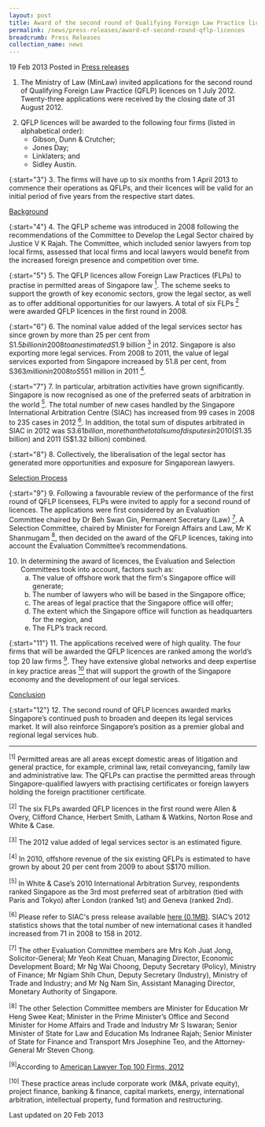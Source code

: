 ```yaml
---
layout: post
title: Award of the second round of Qualifying Foreign Law Practice licences
permalink: /news/press-releases/award-of-second-round-qflp-licences
breadcrumb: Press Releases
collection_name: news
---
```


19 Feb 2013 Posted in [Press releases](/news/press-releases)

1. The Ministry of Law (MinLaw) invited applications for the second round of Qualifying Foreign Law Practice (QFLP) licences on 1 July 2012.  Twenty-three applications were received by the closing date of 31 August 2012.

<ol start="2">
<li>QFLP licences will be awarded to the following four firms (listed in alphabetical order):

<ul>

<li>Gibson, Dunn & Crutcher;</li>

<li>Jones Day;</li>

<li>Linklaters; and</li>

<li>Sidley Austin.</li>


</ul>

</li>
</ol>

{:start="3"}
3. The firms will have up to six months from 1 April 2013 to commence their operations as QFLPs, and their licences will be valid for an initial period of five years from the respective start dates.

<u>Background</u>

{:start="4"}
4. The QFLP scheme was introduced in 2008 following the recommendations of the Committee to Develop the Legal Sector chaired by Justice V K Rajah.  The Committee, which included senior lawyers from top local firms, assessed that local firms and local lawyers would benefit from the increased foreign presence and competition over time.

{:start="5"}
5. The QFLP licences allow Foreign Law Practices (FLPs) to practise in permitted areas of Singapore law <a href="#fn1"><sup>1</sup></a>.  The scheme seeks to support the growth of key economic sectors, grow the legal sector, as well as to offer additional opportunities for our lawyers.   A total of six FLPs <a href="#fn2"><sup>2</sup></a> were awarded QFLP licences in the first round in 2008. 


{:start="6"}
6. The nominal value added of the legal services sector has since grown by more than 25 per cent from S$1.5 billion in 2008 to an estimated S$1.9 billion <a href="#fn3"><sup>3</sup></a> in 2012.  Singapore is also exporting more legal services. From 2008 to 2011, the value of legal services exported from Singapore increased by 51.8 per cent, from S$363 million in 2008 to S$551 million in 2011 <a href="#fn4"><sup>4</sup></a>. 

{:start="7"}
7. In particular, arbitration activities have grown significantly. Singapore is now recognised as one of the preferred seats of arbitration in the world <a href="#fn5"><sup>5</sup></a>. The total number of new cases handled by the Singapore International Arbitration Centre (SIAC) has increased from 99 cases in 2008 to 235 cases in 2012 <a href="#fn6"><sup>6</sup></a>.  In addition, the total sum of disputes arbitrated in SIAC in 2012 was S$3.61 billion, more than the total sum of disputes in 2010 (S$1.35 billion) and 2011 (S$1.32 billion) combined.

{:start="8"}
8. Collectively, the liberalisation of the legal sector has generated more opportunities and exposure for Singaporean lawyers. 

<u>Selection Process</u>

{:start="9"}
9. Following a favourable review of the performance of the first round of QFLP licensees, FLPs were invited to apply for a second round of licences.  The applications were first considered by an Evaluation Committee chaired by Dr Beh Swan Gin, Permanent Secretary (Law) <a href="#fn7"><sup>7</sup></a>.  A Selection Committee, chaired by Minister for Foreign Affairs and Law, Mr K Shanmugam <a href="#fn8"><sup>8</sup></a>, then decided on the award of the QFLP licences, taking into account the Evaluation Committee’s recommendations.


<ol start="10">
<li>  In determining the award of licences, the Evaluation and Selection Committees took into account, factors such as:

<ol style="list-style-type: lower-alpha;">
<li>The value of offshore work that the firm's Singapore office will generate;</li>
<li>The number of lawyers who will be based in the Singapore office;</li>
<li>The areas of legal practice that the Singapore office will offer;</li>
<li>The extent which the Singapore office will function as headquarters for the region, and</li>
<li>The FLP’s track record.</li> 
</ol>

</li>
</ol>

{:start="11"}
11. The applications received were of high quality.  The four firms that will be awarded the QFLP licences are ranked among the world’s top 20 law firms <a href="#fn9"><sup>9</sup></a>.  They have extensive global networks and deep expertise in key practice areas <a href="#fn10"><sup>10</sup></a> that will support the growth of the Singapore economy and the development of our legal services.

<u>Conclusion</u>

{:start="12"}
12. The second round of QFLP licences awarded marks Singapore’s continued push to broaden and deepen its legal services market.  It will also reinforce Singapore’s position as a premier global and regional legal services hub.  


---

<p id="fn1"><sup>[1]</sup> Permitted areas are all areas except domestic areas of litigation and general practice, for example, criminal law, retail conveyancing, family law and administrative law. The QFLPs can practise the permitted areas through Singapore-qualified lawyers with practising certificates or foreign lawyers holding the foreign practitioner certificate.</p>


<p id="fn2"><sup>[2]</sup> The six FLPs awarded QFLP licences in the first round were Allen & Overy, Clifford Chance, Herbert Smith, Latham & Watkins, Norton Rose and White & Case.</p>


<p id="fn3"><sup>[3]</sup> The 2012 value added of legal services sector is an estimated figure.</p>



<p id="fn4"><sup>[4]</sup> In 2010, offshore revenue of the six existing QFLPs is estimated to have grown by about 20 per cent from 2009 to about S$170 million.</p>



<p id="fn5"><sup>[5]</sup> In White & Case’s 2010 International Arbitration Survey, respondents ranked Singapore as the 3rd most preferred seat of arbitration (tied with Paris and Tokyo) after London (ranked 1st) and Geneva (ranked 2nd).</p>



<p id="fn6"><sup>[6]</sup> Please refer to SIAC's press release available <a href="/files/news/press-releases/2013/02/SIACPR2013.pdf ">here (0.1MB)</a>.  SIAC’s 2012 statistics shows that the total number of new international cases it handled increased from 71 in 2008 to 158 in 2012. </p>



<p id="fn7"><sup>[7]</sup> The other Evaluation Committee members are Mrs Koh Juat Jong, Solicitor-General; Mr Yeoh Keat Chuan, Managing Director, Economic Development Board; Mr Ng Wai Choong, Deputy Secretary (Policy), Ministry of Finance; Mr Ngiam Shih Chun, Deputy Secretary (Industry), Ministry of Trade and Industry; and Mr Ng Nam Sin, Assistant Managing Director, Monetary Authority of Singapore.</p>



<p id="fn8"><sup>[8]</sup> The other Selection Committee members are Minister for Education Mr Heng Swee Keat; Minister in the Prime Minister’s Office and Second Minister for Home Affairs and Trade and Industry Mr S Iswaran; Senior Minister of State for Law and Education Ms Indranee Rajah; Senior Minister of State for Finance and Transport Mrs Josephine Teo, and the Attorney-General Mr Steven Chong.</p>


<p id="fn9"><sup>[9]</sup>According to <a href="http://www.americanlawyer.com/PubArticleTAL.jsp?id=1202571228982&slreturn=20130010034837">American Lawyer Top 100 Firms, 2012</a></p>


<p id="fn10"><sup>[10]</sup> These practice areas include corporate work (M&A, private equity), project finance, banking & finance, capital markets, energy, international arbitration, intellectual property, fund formation and restructuring.</p>  


<p class="right-side-updated">Last updated on 20 Feb 2013</p>

